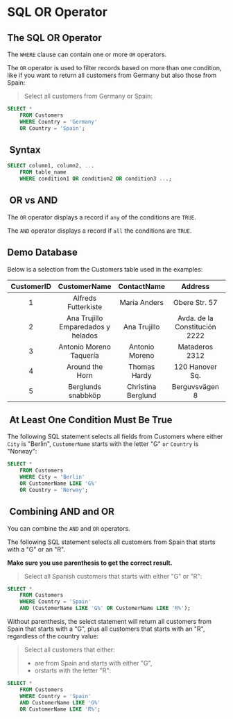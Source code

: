 # SQL OR Operator

## The SQL OR Operator

The `WHERE` clause can contain one or more `OR` operators.

The `OR` operator is used to filter records based on more
than one condition, like if you want to return all customers
from Germany but also those from Spain:

> Select all customers from Germany or Spain:

```sql
SELECT *
    FROM Customers
    WHERE Country = 'Germany' 
    OR Country = 'Spain';
```

##  Syntax

```sql
SELECT column1, column2, ...
    FROM table_name
    WHERE condition1 OR condition2 OR condition3 ...;
```

##  OR vs AND

The `OR` operator displays a record if `any` of the conditions are `TRUE`.

The `AND` operator displays a record if `all` the conditions are `TRUE`.

## Demo Database

Below is a selection from the Customers table used in the examples:

| CustomerID |            CustomerName            |     ContactName    |            Address            |     City    | PostalCode | Country |
|:----------:|:----------------------------------:|:------------------:|:-----------------------------:|:-----------:|:----------:|:-------:|
| 1          | Alfreds Futterkiste                | Maria Anders       | Obere Str. 57                 | Berlin      | 12209      | Germany |
| 2          | Ana Trujillo Emparedados y helados | Ana Trujillo       | Avda. de la Constitución 2222 | México D.F. | 05021      | Mexico  |
| 3          | Antonio Moreno Taquería            | Antonio Moreno     | Mataderos 2312                | México D.F. | 05023      | Mexico  |
| 4          | Around the Horn                    | Thomas Hardy       | 120 Hanover Sq.               | London      | WA1 1DP    | UK      |
| 5          | Berglunds snabbköp                 | Christina Berglund | Berguvsvägen 8                | Luleå       | S-958 22   | Sweden  |

##  At Least One Condition Must Be True

The following SQL statement selects all fields from Customers where
either `City` is "Berlin", `CustomerName` starts with the letter "G"
`or` `Country` is "Norway":

```sql
SELECT * 
    FROM Customers
    WHERE City = 'Berlin' 
    OR CustomerName LIKE 'G%' 
    OR Country = 'Norway';
```

##  Combining AND and OR

You can combine the `AND` and `OR` operators.

The following SQL statement selects all customers from Spain that
starts with a "G" or an "R".

**Make sure you use parenthesis to get the correct result.**

> Select all Spanish customers that starts with either "G" or "R":

```sql
SELECT * 
    FROM Customers
    WHERE Country = 'Spain' 
    AND (CustomerName LIKE 'G%' OR CustomerName LIKE 'R%');
```

Without parenthesis, the select statement will return all customers
from Spain that starts with a "G", plus all customers that starts with
an "R", regardless of the country value:

> Select all customers that either:
>
>- are from Spain and starts with either "G",
>- orstarts with the letter "R":

```sql
SELECT * 
    FROM Customers
    WHERE Country = 'Spain' 
    AND CustomerName LIKE 'G%' 
    OR CustomerName LIKE 'R%';
```

